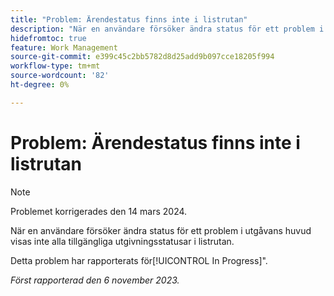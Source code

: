 ```yaml
---
title: "Problem: Ärendestatus finns inte i listrutan"
description: "När en användare försöker ändra status för ett problem i utgåvans huvud visas inte alla tillgängliga utgivningsstatusar i listrutan."
hidefromtoc: true
feature: Work Management
source-git-commit: e399c45c2bb5782d8d25add9b097cce18205f994
workflow-type: tm+mt
source-wordcount: '82'
ht-degree: 0%

---
```



# Problem: Ärendestatus finns inte i listrutan

>[!NOTE]
>
>Problemet korrigerades den 14 mars 2024.

När en användare försöker ändra status för ett problem i utgåvans huvud visas inte alla tillgängliga utgivningsstatusar i listrutan.

Detta problem har rapporterats för[!UICONTROL In Progress]&quot;.

_Först rapporterad den 6 november 2023._
